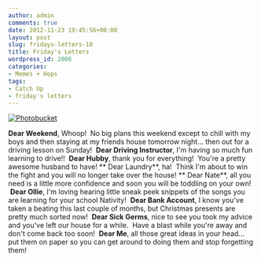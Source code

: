 ```yaml
---
author: admin
comments: true
date: 2012-11-23 19:45:56+00:00
layout: post
slug: fridays-letters-10
title: Friday's Letters
wordpress_id: 2006
categories:
- Memes + Hops
tags:
- Catch Up
- friday's letters
---
```


[![Photobucket](http://i1225.photobucket.com/albums/ee391/ashleyjps2326/fridaysletters.jpg)](http://comeoneileen86.blogspot.com)

**Dear Weekend**, Whoop!  No big plans this weekend except to chill with my boys and then staying at my friends house tomorrow night... then out for a driving lesson on Sunday!  **Dear Driving Instructor**, I'm having so much fun learning to drive!!  **Dear Hubby**, thank you for everything!  You're a pretty awesome husband to have! ** Dear Laundry**, ha!  Think I'm about to win the fight and you will no longer take over the house! ** Dear Nate**, all you need is a little more confidence and soon you will be toddling on your own!  **Dear Ollie**, I'm loving hearing little sneak peek snippets of the songs you are learning for your school Nativity!  **Dear Bank Account**, I know you've taken a beating this last couple of months, but Christmas presents are pretty much sorted now!  **Dear Sick Germs**, nice to see you took my advice and you've left our house for a while.  Have a blast while you're away and don't come back too soon!  **Dear Me**, all those great ideas in your head... put them on paper so you can get around to doing them and stop forgetting them!
